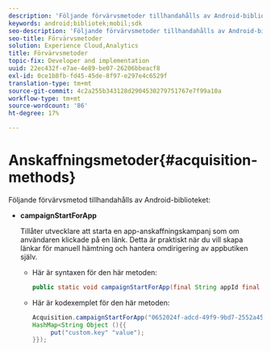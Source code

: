 ```yaml
---
description: 'Följande förvärvsmetoder tillhandahålls av Android-biblioteket '
keywords: android;bibliotek;mobil;sdk
seo-description: 'Följande förvärvsmetoder tillhandahålls av Android-biblioteket '
seo-title: Förvärvsmetoder
solution: Experience Cloud,Analytics
title: Förvärvsmetoder
topic-fix: Developer and implementation
uuid: 22ec432f-e7ae-4e89-be07-26206bbeacf8
exl-id: 0ce1b8fb-fd45-45de-8f97-e297e4c6529f
translation-type: tm+mt
source-git-commit: 4c2a255b343128d2904530279751767e7f99a10a
workflow-type: tm+mt
source-wordcount: '86'
ht-degree: 17%

---
```


# Anskaffningsmetoder{#acquisition-methods}

Följande förvärvsmetod tillhandahålls av Android-biblioteket:

* **campaignStartForApp**

   Tillåter utvecklare att starta en app-anskaffningskampanj som om användaren klickade på en länk. Detta är praktiskt när du vill skapa länkar för manuell hämtning och hantera omdirigering av appbutiken själv.

   * Här är syntaxen för den här metoden:

      ```java
      public static void campaignStartForApp(final String appId final Map<String Object> data); 
      ```

   * Här är kodexemplet för den här metoden:

      ```java
      Acquisition.campaignStartForApp("0652024f-adcd-49f9-9bd7-2552a4564d2f" new 
      HashMap<String Object (){{
           put("custom.key" "value");
      }}); 
      ```

